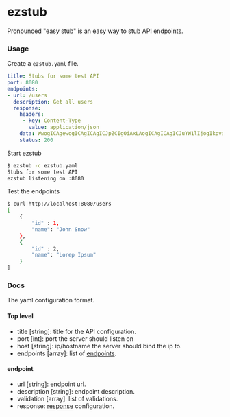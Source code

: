 # ezstub

Pronounced "easy stub" is an easy way to stub API endpoints.

### Usage 
Create a `ezstub.yaml` file.
```yaml
title: Stubs for some test API
port: 8080
endpoints:
- url: /users
  description: Get all users
  response:
    headers:
     - key: Content-Type
       value: application/json
    data: WwogICAgewogICAgICAgICJpZCIgOiAxLAogICAgICAgICJuYW1lIjogIkpvaG4gU25vdyIKICAgIH0sCiAgICB7CiAgICAgICAgImlkIiA6IDIsCiAgICAgICAgIm5hbWUiOiAiTG9yZXAgSXBzdW0iCiAgICB9Cl0=
    status: 200
```
Start ezstub
```sh
$ ezstub -c ezstub.yaml
Stubs for some test API
ezstub listening on :8080
```
Test the endpoints
```sh
$ curl http://localhost:8080/users
[
    {
        "id" : 1,
        "name": "John Snow"
    },
    {
        "id" : 2,
        "name": "Lorep Ipsum"
    }
]
```
### Docs
The yaml configuration format.

#### Top level
* title [string]: title for the API configuration.
* port [int]: port the server should listen on
* host [string]: ip/hostname the server should bind the ip to.
* endpoints [array]: list of [endpoints](#endpoint).

#### endpoint 
* url [string]: endpoint url.
* description [string]: endpoint description.
* validation [array]: list of validations.
* response: [response](#response) configuration. 